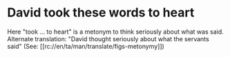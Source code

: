 # David took these words to heart

Here "took ... to heart" is a metonym to think seriously about what was said. Alternate translation: "David thought seriously about what the servants said" (See: [[rc://en/ta/man/translate/figs-metonymy]])

